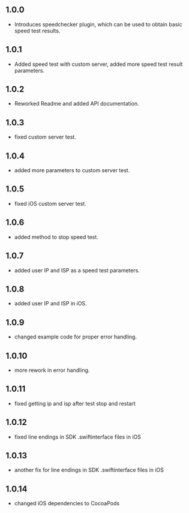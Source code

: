 ## 1.0.0
* Introduces speedchecker plugin, which can be used to obtain basic speed test results.
## 1.0.1
* Added speed test with custom server, added more speed test result parameters.
## 1.0.2
* Reworked Readme and added API documentation.
## 1.0.3
* fixed custom server test.
## 1.0.4
* added more parameters to custom server test.
## 1.0.5
* fixed iOS custom server test.
## 1.0.6
* added method to stop speed test.
## 1.0.7
* added user IP and ISP as a speed test parameters.
## 1.0.8
* added user IP and ISP in iOS.
## 1.0.9
* changed example code for proper error handling.
## 1.0.10
* more rework in error handling.
## 1.0.11
* fixed getting ip and isp after test stop and restart
## 1.0.12
* fixed line endings in SDK .swiftinterface files in iOS
## 1.0.13
* another fix for line endings in SDK .swiftinterface files in iOS
## 1.0.14
* changed iOS dependencies to CocoaPods


